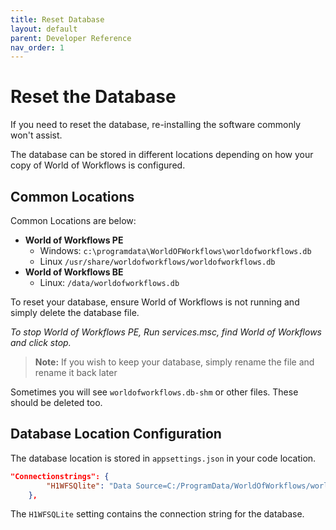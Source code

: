 ```yaml
---
title: Reset Database
layout: default
parent: Developer Reference
nav_order: 1
---
```


# Reset the Database

If you need to reset the database, re-installing the software commonly won't assist.

The database can be stored in different locations depending on how your copy of World of Workflows is configured.

## Common Locations

Common Locations are below:

- **World of Workflows PE**
  - Windows: ```c:\programdata\WorldOFWorkflows\worldofworkflows.db```
  - Linux ```/usr/share/worldofworkflows/worldofworkflows.db```
- **World of Workflows BE**
  - Linux: ```/data/worldofworkflows.db```

To reset your database, ensure World of Workflows is not running and simply delete the database file.

*To stop World of Workflows PE, Run services.msc, find World of Workflows and click stop.*

> **Note:** If you wish to keep your database, simply rename the file and rename it back later

Sometimes you will see ```worldofworkflows.db-shm``` or other files. These should be deleted too.

## Database Location Configuration
The database location is stored in ```appsettings.json``` in your code location.

```json
"Connectionstrings": {
		"H1WFSQlite": "Data Source=C:/ProgramData/WorldOfWorkflows/worldofworkflows.db"
	},
```

The ```H1WFSQLite``` setting contains the connection string for the database.

